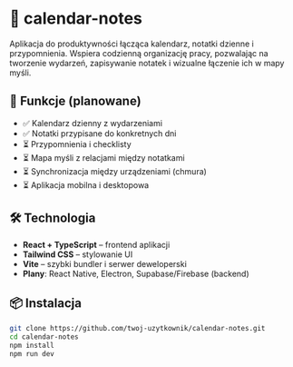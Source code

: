 # 🧠 calendar-notes

Aplikacja do produktywności łącząca kalendarz, notatki dzienne i przypomnienia. Wspiera codzienną organizację pracy, pozwalając na tworzenie wydarzeń, zapisywanie notatek i wizualne łączenie ich w mapy myśli.

## 🚀 Funkcje (planowane)

- ✅ Kalendarz dzienny z wydarzeniami
- ✅ Notatki przypisane do konkretnych dni
- ⏳ Przypomnienia i checklisty
- ⏳ Mapa myśli z relacjami między notatkami
- ⏳ Synchronizacja między urządzeniami (chmura)
- ⏳ Aplikacja mobilna i desktopowa

## 🛠️ Technologia

- **React + TypeScript** – frontend aplikacji
- **Tailwind CSS** – stylowanie UI
- **Vite** – szybki bundler i serwer deweloperski
- **Plany**: React Native, Electron, Supabase/Firebase (backend)

## 📦 Instalacja

```bash
git clone https://github.com/twoj-uzytkownik/calendar-notes.git
cd calendar-notes
npm install
npm run dev

